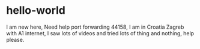 # hello-world
I am new here, Need help port forwarding 44158, I am in Croatia Zagreb with A1 internet, I saw lots of videos and tried lots of thing and nothing, help please.
